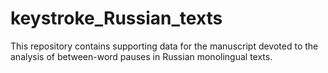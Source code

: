 # keystroke_Russian_texts
This repository contains supporting data for the manuscript devoted to the analysis of between-word pauses in Russian monolingual texts.
